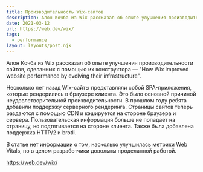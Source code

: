 ```yaml
---
title: Производительность Wix-сайтов
description: Алон Кочба из Wix рассказал об опыте улучшения производительности сайтов, сделанных с помощью их конструктора
date: 2021-03-12
url: https://web.dev/wix/
tags:
  - performance
layout: layouts/post.njk
---
```

Алон Кочба из Wix рассказал об опыте улучшения производительности сайтов, сделанных с помощью их конструктора — "How Wix improved website performance by evolving their infrastructure". 

Несколько лет назад Wix-сайты представляли собой SPA-приложения, которые рендерились в браузере клиента. Это было основной причиной неудовлетворительной производительности. В прошлом году ребята добавили поддержку серверного рендеринга. Страницы сайтов теперь раздаются с помощью CDN и кэшируется на стороне браузера и сервера. Пользовательская информация больше не попадает на страницу, но подтягивается на стороне клиента. Также была добавлена поддержка HTTP/2 и brotli.

В статье нет информации о том, насколько улучшилась метрики Web Vitals, но в целом разработчики довольны проделанной работой.

https://web.dev/wix/
